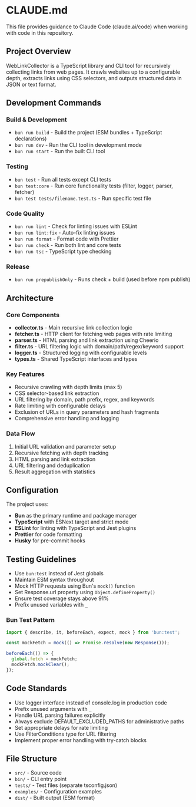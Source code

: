 # CLAUDE.md

This file provides guidance to Claude Code (claude.ai/code) when working with code in this repository.

## Project Overview

WebLinkCollector is a TypeScript library and CLI tool for recursively collecting links from web pages. It crawls websites up to a configurable depth, extracts links using CSS selectors, and outputs structured data in JSON or text format.

## Development Commands

### Build & Development

- `bun run build` - Build the project (ESM bundles + TypeScript declarations)
- `bun run dev` - Run the CLI tool in development mode
- `bun run start` - Run the built CLI tool

### Testing

- `bun test` - Run all tests except CLI tests
- `bun test:core` - Run core functionality tests (filter, logger, parser, fetcher)
- `bun test tests/filename.test.ts` - Run specific test file

### Code Quality

- `bun run lint` - Check for linting issues with ESLint
- `bun run lint:fix` - Auto-fix linting issues
- `bun run format` - Format code with Prettier
- `bun run check` - Run both lint and core tests
- `bun run tsc` - TypeScript type checking

### Release

- `bun run prepublishOnly` - Runs check + build (used before npm publish)

## Architecture

### Core Components

- **collector.ts** - Main recursive link collection logic
- **fetcher.ts** - HTTP client for fetching web pages with rate limiting
- **parser.ts** - HTML parsing and link extraction using Cheerio
- **filter.ts** - URL filtering logic with domain/path/regex/keyword support
- **logger.ts** - Structured logging with configurable levels
- **types.ts** - Shared TypeScript interfaces and types

### Key Features

- Recursive crawling with depth limits (max 5)
- CSS selector-based link extraction
- URL filtering by domain, path prefix, regex, and keywords
- Rate limiting with configurable delays
- Exclusion of URLs in query parameters and hash fragments
- Comprehensive error handling and logging

### Data Flow

1. Initial URL validation and parameter setup
2. Recursive fetching with depth tracking
3. HTML parsing and link extraction
4. URL filtering and deduplication
5. Result aggregation with statistics

## Configuration

The project uses:

- **Bun** as the primary runtime and package manager
- **TypeScript** with ESNext target and strict mode
- **ESLint** for linting with TypeScript and Jest plugins
- **Prettier** for code formatting
- **Husky** for pre-commit hooks

## Testing Guidelines

- Use `bun:test` instead of Jest globals
- Maintain ESM syntax throughout
- Mock HTTP requests using Bun's `mock()` function
- Set Response.url property using `Object.defineProperty()`
- Ensure test coverage stays above 91%
- Prefix unused variables with `_`

### Bun Test Pattern

```typescript
import { describe, it, beforeEach, expect, mock } from 'bun:test';

const mockFetch = mock(() => Promise.resolve(new Response()));

beforeEach(() => {
  global.fetch = mockFetch;
  mockFetch.mockClear();
});
```

## Code Standards

- Use logger interface instead of console.log in production code
- Prefix unused arguments with `_`
- Handle URL parsing failures explicitly
- Always exclude DEFAULT_EXCLUDED_PATHS for administrative paths
- Set appropriate delays for rate limiting
- Use FilterConditions type for URL filtering
- Implement proper error handling with try-catch blocks

## File Structure

- `src/` - Source code
- `bin/` - CLI entry point
- `tests/` - Test files (separate tsconfig.json)
- `examples/` - Configuration examples
- `dist/` - Built output (ESM format)
